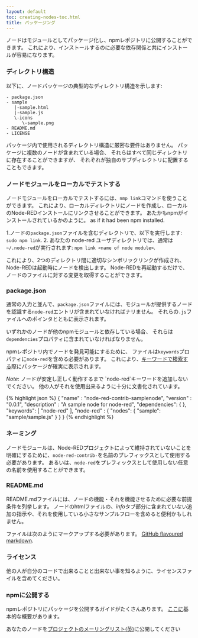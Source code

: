 ```yaml
---
layout: default
toc: creating-nodes-toc.html
title: パッケージング
---
```


ノードはモジュールとしてパッケージ化し、npmレポジトリに公開することができます。
これにより、インストールするのに必要な依存関係と共にインストールが容易になります。

### ディレクトリ構造

以下に、ノードパッケージの典型的なディレクトリ構造を示します:

    - package.json
    - sample
       |-sample.html
       |-sample.js
       \-icons
          \-sample.png
    - README.md
    - LICENSE

パッケージ内で使用されるディレクトリ構造に厳密な要件はありません。
パッケージに複数のノードが含まれている場合、
それらはすべて同じディレクトリに存在することができますが、
それぞれが独自のサブディレクトリに配置することもできます。

### ノードモジュールをローカルでテストする

ノードモジュールをローカルでテストするには、`nmp link`コマンドを使うことができます。
これにより、ローカルディレクトリにノードを作成し、ローカルのNode-REDインストールにリンクさせることができます。
あたかもnpmがインストールされているかのように。
 as if it had been npm installed.

1.ノードの`package.json`ファイルを含むディレクトリで、以下を実行します: `sudo npm link`.
2. あなたの node-red ユーザディレクトリでは、通常は`~/.node-red`が実行されます: `npm link <name of node module>`.

これにより、2つのディレクトリ間に適切なシンボリックリンクが作成され、Node-REDは起動時にノードを検出します。
Node-REDを再起動するだけで、ノードのファイルに対する変更を取得することができます。

### package.json

通常の入力と並んで、`package.json`ファイルには、モジュールが提供するノードを認識する`node-red`エントリが含まれていなければナリません。
それらの`.js`ファイルへのポインタとともに表示されます。

いずれかのノードが他のnpmモジュールと依存している場合、
それらは`dependencies`プロパティに含まれていなければなりません。

npmレポジトリ内でノードを発見可能にするために、
ファイルは`keywords`プロパティに`node-red`を含める必要があります。
これにより、[キーワードで検索する](https://www.npmjs.org/browse/keyword/node-red)際にパッケージが確実に表示されます。

<div class="doc-callout"><em>Note</em>: ノードが安定し正しく動作するまで `node-red`キーワードを追加しないでください。
他の人がそれを使用出来るように十分に文書化されています。
</div>

{% highlight json %}
{
    "name"         : "node-red-contrib-samplenode",
    "version"      : "0.0.1",
    "description"  : "A sample node for node-red",
    "dependencies": {
    },
    "keywords": [ "node-red" ],
    "node-red"     : {
        "nodes": {
            "sample": "sample/sample.js"
        }
    }
}
{% endhighlight %}

### ネーミング

ノードモジュールは、Node-REDプロジェクトによって維持されていないことを明確にするために、`node-red-contrib-`を名前のプレフィックスとして使用する必要があります。
あるいは、`node-red`をプレフィックスとして使用しない任意の名前を使用することができます。

### README.md

README.mdファイルには、ノードの機能・それを機能させるために必要な前提条件を列挙します。
ノードのhtmlファイルの、*info*タブ部分に含まれていない追加の指示や、それを使用している小さなサンプルフローを含めると便利かもしれません。

ファイルは次のようにマークアップする必要があります。
[GitHub flavoured markdown](https://help.github.com/articles/markdown-basics/).

### ライセンス

他の人が自分のコードで出来ることと出来ない事を知るように、ライセンスファイルを含めてください。

### npmに公開する

npmレポジトリにパッケージを公開するガイドがたくさんあります。
 [ここに](https://www.npmjs.org/doc/misc/npm-developers.html)基本的な概要があります。

あなたのノードを[プロジェクトのメーリングリスト(英)](https://groups.google.com/forum/#!forum/node-red)に公開してください
